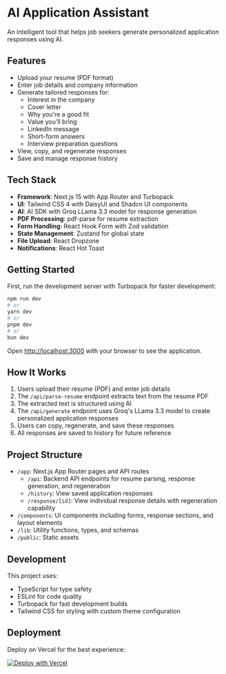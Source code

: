 # AI Application Assistant

An intelligent tool that helps job seekers generate personalized application responses using AI.

## Features

- Upload your resume (PDF format)
- Enter job details and company information
- Generate tailored responses for:
  - Interest in the company
  - Cover letter
  - Why you're a good fit
  - Value you'll bring
  - LinkedIn message
  - Short-form answers
  - Interview preparation questions
- View, copy, and regenerate responses
- Save and manage response history

## Tech Stack

- **Framework**: Next.js 15 with App Router and Turbopack
- **UI**: Tailwind CSS 4 with DaisyUI and Shadcn UI components
- **AI**: AI SDK with Groq LLama 3.3 model for response generation
- **PDF Processing**: pdf-parse for resume extraction
- **Form Handling**: React Hook Form with Zod validation
- **State Management**: Zustand for global state
- **File Upload**: React Dropzone
- **Notifications**: React Hot Toast

## Getting Started

First, run the development server with Turbopack for faster development:

```bash
npm run dev
# or
yarn dev
# or
pnpm dev
# or
bun dev
```

Open [http://localhost:3000](http://localhost:3000) with your browser to see the application.

## How It Works

1. Users upload their resume (PDF) and enter job details
2. The `/api/parse-resume` endpoint extracts text from the resume PDF
3. The extracted text is structured using AI
4. The `/api/generate` endpoint uses Groq's LLama 3.3 model to create personalized application responses
5. Users can copy, regenerate, and save these responses
6. All responses are saved to history for future reference

## Project Structure

- `/app`: Next.js App Router pages and API routes
  - `/api`: Backend API endpoints for resume parsing, response generation, and regeneration
  - `/history`: View saved application responses
  - `/response/[id]`: View individual response details with regeneration capability
- `/components`: UI components including forms, response sections, and layout elements
- `/lib`: Utility functions, types, and schemas
- `/public`: Static assets

## Development

This project uses:

- TypeScript for type safety
- ESLint for code quality
- Turbopack for fast development builds
- Tailwind CSS for styling with custom theme configuration

## Deployment

Deploy on Vercel for the best experience:

[![Deploy with Vercel](https://vercel.com/button)](https://vercel.com/new/clone?repository-url=https%3A%2F%2Fgithub.com%2FRithb898%2Fai-application-assistant)

